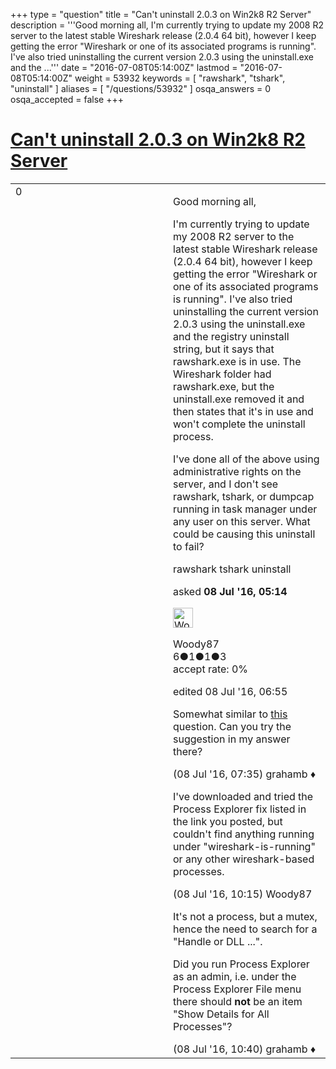 +++
type = "question"
title = "Can&#x27;t uninstall 2.0.3 on Win2k8 R2 Server"
description = '''Good morning all, I&#x27;m currently trying to update my 2008 R2 server to the latest stable Wireshark release (2.0.4 64 bit), however I keep getting the error &quot;Wireshark or one of its associated programs is running&quot;. I&#x27;ve also tried uninstalling the current version 2.0.3 using the uninstall.exe and the ...'''
date = "2016-07-08T05:14:00Z"
lastmod = "2016-07-08T05:14:00Z"
weight = 53932
keywords = [ "rawshark", "tshark", "uninstall" ]
aliases = [ "/questions/53932" ]
osqa_answers = 0
osqa_accepted = false
+++

<div class="headNormal">

# [Can't uninstall 2.0.3 on Win2k8 R2 Server](/questions/53932/cant-uninstall-203-on-win2k8-r2-server)

</div>

<div id="main-body">

<div id="askform">

<table id="question-table" style="width:100%;"><colgroup><col style="width: 50%" /><col style="width: 50%" /></colgroup><tbody><tr class="odd"><td style="width: 30px; vertical-align: top"><div class="vote-buttons"><div id="post-53932-score" class="post-score" title="current number of votes">0</div><div id="favorite-count" class="favorite-count"></div></div></td><td><div id="item-right"><div class="question-body"><p>Good morning all,</p><p>I'm currently trying to update my 2008 R2 server to the latest stable Wireshark release (2.0.4 64 bit), however I keep getting the error "Wireshark or one of its associated programs is running". I've also tried uninstalling the current version 2.0.3 using the uninstall.exe and the registry uninstall string, but it says that rawshark.exe is in use. The Wireshark folder had rawshark.exe, but the uninstall.exe removed it and then states that it's in use and won't complete the uninstall process.</p><p>I've done all of the above using administrative rights on the server, and I don't see rawshark, tshark, or dumpcap running in task manager under any user on this server. What could be causing this uninstall to fail?</p></div><div id="question-tags" class="tags-container tags">rawshark tshark uninstall</div><div id="question-controls" class="post-controls"></div><div class="post-update-info-container"><div class="post-update-info post-update-info-user"><p>asked <strong>08 Jul '16, 05:14</strong></p><img src="https://secure.gravatar.com/avatar/81b4de5764e2f8997da0267d3c9f91d2?s=32&amp;d=identicon&amp;r=g" class="gravatar" width="32" height="32" alt="Woody87&#39;s gravatar image" /><p>Woody87<br />
<span class="score" title="6 reputation points">6</span><span title="1 badges"><span class="badge1">●</span><span class="badgecount">1</span></span><span title="1 badges"><span class="silver">●</span><span class="badgecount">1</span></span><span title="3 badges"><span class="bronze">●</span><span class="badgecount">3</span></span><br />
<span class="accept_rate" title="Rate of the user&#39;s accepted answers">accept rate:</span> <span title="Woody87 has no accepted answers">0%</span></p></div><div class="post-update-info post-update-info-edited"><p>edited 08 Jul '16, 06:55</p></div></div><div id="comments-container-53932" class="comments-container"><span id="53938"></span><div id="comment-53938" class="comment"><div id="post-53938-score" class="comment-score"></div><div class="comment-text"><p>Somewhat similar to <a href="https://ask.wireshark.org/questions/53886/wireshark-install-error">this</a> question. Can you try the suggestion in my answer there?</p></div><div id="comment-53938-info" class="comment-info"><span class="comment-age">(08 Jul '16, 07:35)</span> grahamb ♦</div></div><span id="53945"></span><div id="comment-53945" class="comment"><div id="post-53945-score" class="comment-score"></div><div class="comment-text"><p>I've downloaded and tried the Process Explorer fix listed in the link you posted, but couldn't find anything running under "wireshark-is-running" or any other wireshark-based processes.</p></div><div id="comment-53945-info" class="comment-info"><span class="comment-age">(08 Jul '16, 10:15)</span> Woody87</div></div><span id="53946"></span><div id="comment-53946" class="comment"><div id="post-53946-score" class="comment-score"></div><div class="comment-text"><p>It's not a process, but a mutex, hence the need to search for a "Handle or DLL ...".</p><p>Did you run Process Explorer as an admin, i.e. under the Process Explorer File menu there should <strong>not</strong> be an item "Show Details for All Processes"?</p></div><div id="comment-53946-info" class="comment-info"><span class="comment-age">(08 Jul '16, 10:40)</span> grahamb ♦</div></div></div><div id="comment-tools-53932" class="comment-tools"></div><div class="clear"></div><div id="comment-53932-form-container" class="comment-form-container"></div><div class="clear"></div></div></td></tr></tbody></table>

</div>

</div>

